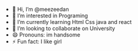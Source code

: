 - 👋 Hi, I’m @meezeedan
- 👀 I’m interested in Programing
- 🌱 I’m currently learning Html Css java and react
- 💞️ I’m looking to collaborate on University
- 😄 Pronouns: im handsome
- ⚡ Fun fact: I like girl

<!---
meezeedan/meezeedan is a ✨ special ✨ repository because its `README.md` (this file) appears on your GitHub profile.
You can click the Preview link to take a look at your changes.
--->
